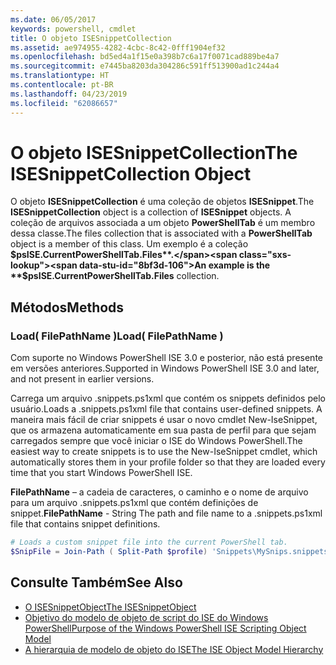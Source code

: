 ```yaml
---
ms.date: 06/05/2017
keywords: powershell, cmdlet
title: O objeto ISESnippetCollection
ms.assetid: ae974955-4282-4cbc-8c42-0fff1904ef32
ms.openlocfilehash: bd5ed4a1f15e0a398b7c6a17f0071cad889be4a7
ms.sourcegitcommit: e7445ba8203da304286c591ff513900ad1c244a4
ms.translationtype: HT
ms.contentlocale: pt-BR
ms.lasthandoff: 04/23/2019
ms.locfileid: "62086657"
---
```

# <a name="the-isesnippetcollection-object"></a><span data-ttu-id="8bf3d-103">O objeto ISESnippetCollection</span><span class="sxs-lookup"><span data-stu-id="8bf3d-103">The ISESnippetCollection Object</span></span>

<span data-ttu-id="8bf3d-104">O objeto **ISESnippetCollection** é uma coleção de objetos **ISESnippet**.</span><span class="sxs-lookup"><span data-stu-id="8bf3d-104">The **ISESnippetCollection** object is a collection of **ISESnippet** objects.</span></span> <span data-ttu-id="8bf3d-105">A coleção de arquivos associada a um objeto **PowerShellTab** é um membro dessa classe.</span><span class="sxs-lookup"><span data-stu-id="8bf3d-105">The files collection that is associated with a **PowerShellTab** object is a member of this class.</span></span> <span data-ttu-id="8bf3d-106">Um exemplo é a coleção **$psISE.CurrentPowerShellTab.Files**.</span><span class="sxs-lookup"><span data-stu-id="8bf3d-106">An example is the **$psISE.CurrentPowerShellTab.Files** collection.</span></span>

## <a name="methods"></a><span data-ttu-id="8bf3d-107">Métodos</span><span class="sxs-lookup"><span data-stu-id="8bf3d-107">Methods</span></span>

### <a name="load-filepathname-"></a><span data-ttu-id="8bf3d-108">Load\( FilePathName \)</span><span class="sxs-lookup"><span data-stu-id="8bf3d-108">Load\( FilePathName \)</span></span>

<span data-ttu-id="8bf3d-109">Com suporte no Windows PowerShell ISE 3.0 e posterior, não está presente em versões anteriores.</span><span class="sxs-lookup"><span data-stu-id="8bf3d-109">Supported in Windows PowerShell ISE 3.0 and later, and not present in earlier versions.</span></span>

<span data-ttu-id="8bf3d-110">Carrega um arquivo .snippets.ps1xml que contém os snippets definidos pelo usuário.</span><span class="sxs-lookup"><span data-stu-id="8bf3d-110">Loads a .snippets.ps1xml file that contains user-defined snippets.</span></span> <span data-ttu-id="8bf3d-111">A maneira mais fácil de criar snippets é usar o novo cmdlet New-IseSnippet, que os armazena automaticamente em sua pasta de perfil para que sejam carregados sempre que você iniciar o ISE do Windows PowerShell.</span><span class="sxs-lookup"><span data-stu-id="8bf3d-111">The easiest way to create snippets is to use the New-IseSnippet cmdlet, which automatically stores them in your profile folder so that they are loaded every time that you start Windows PowerShell ISE.</span></span>

<span data-ttu-id="8bf3d-112">**FilePathName** – a cadeia de caracteres, o caminho e o nome de arquivo para um arquivo .snippets.ps1xml que contém definições de snippet.</span><span class="sxs-lookup"><span data-stu-id="8bf3d-112">**FilePathName** - String The path and file name to a .snippets.ps1xml file that contains snippet definitions.</span></span>

```powershell
# Loads a custom snippet file into the current PowerShell tab.
$SnipFile = Join-Path ( Split-Path $profile) 'Snippets\MySnips.snippets.ps1xml' $psISE.CurrentPowerShellTab.Snippets.Add($SnipPath)
```

## <a name="see-also"></a><span data-ttu-id="8bf3d-113">Consulte Também</span><span class="sxs-lookup"><span data-stu-id="8bf3d-113">See Also</span></span>

- [<span data-ttu-id="8bf3d-114">O ISESnippetObject</span><span class="sxs-lookup"><span data-stu-id="8bf3d-114">The ISESnippetObject</span></span>](The-ISESnippetObject.md)
- [<span data-ttu-id="8bf3d-115">Objetivo do modelo de objeto de script do ISE do Windows PowerShell</span><span class="sxs-lookup"><span data-stu-id="8bf3d-115">Purpose of the Windows PowerShell ISE Scripting Object Model</span></span>](Purpose-of-the-Windows-PowerShell-ISE-Scripting-Object-Model.md)
- [<span data-ttu-id="8bf3d-116">A hierarquia de modelo de objeto do ISE</span><span class="sxs-lookup"><span data-stu-id="8bf3d-116">The ISE Object Model Hierarchy</span></span>](The-ISE-Object-Model-Hierarchy.md)